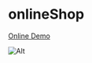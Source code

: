 # onlineShop

<a href="https://alirezataheriweb.github.io/onlineShop/">Online Demo</a>

![Alt](https://github.com/user-attachments/assets/226f6e69-fb1f-40a1-a3f0-7700a684ef89)
